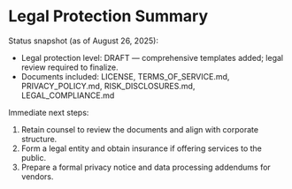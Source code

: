 Legal Protection Summary
========================

Status snapshot (as of August 26, 2025):

- Legal protection level: DRAFT — comprehensive templates added; legal
  review required to finalize.
- Documents included: LICENSE, TERMS_OF_SERVICE.md, PRIVACY_POLICY.md,
  RISK_DISCLOSURES.md, LEGAL_COMPLIANCE.md

Immediate next steps:

1. Retain counsel to review the documents and align with corporate structure.
2. Form a legal entity and obtain insurance if offering services to the public.
3. Prepare a formal privacy notice and data processing addendums for vendors.
